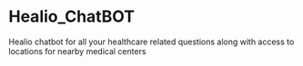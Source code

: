 # Healio_ChatBOT
Healio chatbot for all your healthcare related questions along with access to locations for nearby medical centers
